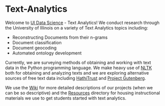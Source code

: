 # Text-Analytics

Welcome to [UI Data Science](http://ui-datascience.github.io/) - Text Analytics! We conduct research through the University of Illinois on a variety of Text Analytics topics including:

* Reconstructing Documents from their n-grams
* Document classification
* Document geocoding
* Automated ontology development

Currently, we are surveying methods of obtaining and working with text data in the Python programming language. We make heavy use of [NLTK](http://www.nltk.org/) both for obtaining and analyzing texts and we are exploring alternative sources of free text data including [HathiTrust](https://www.hathitrust.org/) and [Project Gutenberg](https://www.gutenberg.org/).

We use the [Wiki](https://github.com/UI-DataScience/Text-Analytics/wiki) for more detailed descriptions of our projects (when we can be so descriptive) and the [Resources](https://github.com/UI-DataScience/Text-Analytics/tree/master/Resources) directory for housing instructional materials we use to get students started with text analytics.

